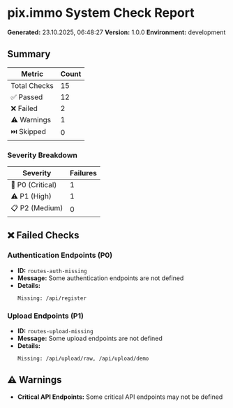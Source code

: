 # pix.immo System Check Report

**Generated:** 23.10.2025, 06:48:27
**Version:** 1.0.0
**Environment:** development

## Summary

| Metric | Count |
|--------|-------|
| Total Checks | 15 |
| ✅ Passed | 12 |
| ❌ Failed | 2 |
| ⚠️ Warnings | 1 |
| ⏭️ Skipped | 0 |

### Severity Breakdown

| Severity | Failures |
|----------|----------|
| 🚨 P0 (Critical) | 1 |
| ⚠️ P1 (High) | 1 |
| 📋 P2 (Medium) | 0 |

## ❌ Failed Checks

### Authentication Endpoints (P0)

- **ID:** `routes-auth-missing`
- **Message:** Some authentication endpoints are not defined
- **Details:**
  ```
  Missing: /api/register
  ```

### Upload Endpoints (P1)

- **ID:** `routes-upload-missing`
- **Message:** Some upload endpoints are not defined
- **Details:**
  ```
  Missing: /api/upload/raw, /api/upload/demo
  ```

## ⚠️ Warnings

- **Critical API Endpoints:** Some critical API endpoints may not be defined

